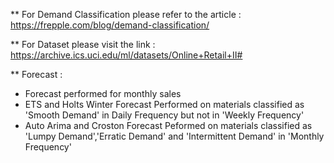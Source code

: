 ** For Demand Classification please refer to the article : 
https://frepple.com/blog/demand-classification/

** For Dataset please visit the link :
https://archive.ics.uci.edu/ml/datasets/Online+Retail+II#

** Forecast :
* Forecast performed for monthly sales
* ETS and Holts Winter Forecast Performed on materials classified as 'Smooth Demand' in Daily Frequency but not in 'Weekly Frequency'
* Auto Arima and Croston Forecast Peformed on materials classified as 'Lumpy Demand','Erratic Demand' and 'Intermittent Demand' in 'Monthly Frequency'